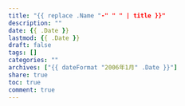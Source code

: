```yaml
---
title: "{{ replace .Name "-" " " | title }}"
description: ""
date: {{ .Date }}
lastmod: {{ .Date }}
draft: false
tags: []
categories: ""
archives: ["{{ dateFormat "2006年1月" .Date }}"]
share: true
toc: true
comment: true
---
```

